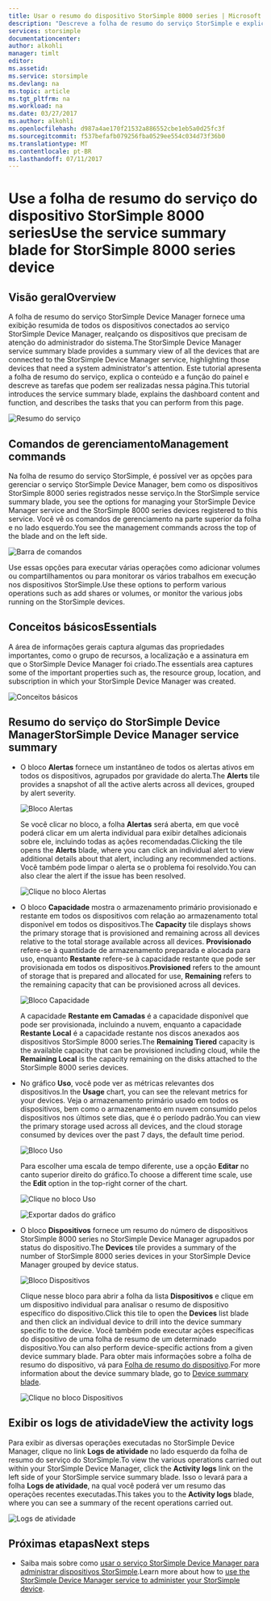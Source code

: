 ```yaml
---
title: Usar o resumo do dispositivo StorSimple 8000 series | Microsoft Docs
description: "Descreve a folha de resumo do serviço StorSimple e explica como usá-lo para monitorar a integridade da solução StorSimple."
services: storsimple
documentationcenter: 
author: alkohli
manager: timlt
editor: 
ms.assetid: 
ms.service: storsimple
ms.devlang: na
ms.topic: article
ms.tgt_pltfrm: na
ms.workload: na
ms.date: 03/27/2017
ms.author: alkohli
ms.openlocfilehash: d987a4ae170f21532a886552cbe1eb5a0d25fc3f
ms.sourcegitcommit: f537befafb079256fba0529ee554c034d73f36b0
ms.translationtype: MT
ms.contentlocale: pt-BR
ms.lasthandoff: 07/11/2017
---
```

# <a name="use-the-service-summary-blade-for-storsimple-8000-series-device"></a><span data-ttu-id="abfd6-103">Use a folha de resumo do serviço do dispositivo StorSimple 8000 series</span><span class="sxs-lookup"><span data-stu-id="abfd6-103">Use the service summary blade for StorSimple 8000 series device</span></span>

## <a name="overview"></a><span data-ttu-id="abfd6-104">Visão geral</span><span class="sxs-lookup"><span data-stu-id="abfd6-104">Overview</span></span>

<span data-ttu-id="abfd6-105">A folha de resumo do serviço StorSimple Device Manager fornece uma exibição resumida de todos os dispositivos conectados ao serviço StorSimple Device Manager, realçando os dispositivos que precisam de atenção do administrador do sistema.</span><span class="sxs-lookup"><span data-stu-id="abfd6-105">The StorSimple Device Manager service summary blade provides a summary view of all the devices that are connected to the StorSimple Device Manager service, highlighting those devices that need a system administrator's attention.</span></span> <span data-ttu-id="abfd6-106">Este tutorial apresenta a folha de resumo do serviço, explica o conteúdo e a função do painel e descreve as tarefas que podem ser realizadas nessa página.</span><span class="sxs-lookup"><span data-stu-id="abfd6-106">This tutorial introduces the service summary blade, explains the dashboard content and function, and describes the tasks that you can perform from this page.</span></span>

![Resumo do serviço](./media/storsimple-8000-service-dashboard/service-summary1.png)


## <a name="management-commands"></a><span data-ttu-id="abfd6-108">Comandos de gerenciamento</span><span class="sxs-lookup"><span data-stu-id="abfd6-108">Management commands</span></span>

<span data-ttu-id="abfd6-109">Na folha de resumo do serviço StorSimple, é possível ver as opções para gerenciar o serviço StorSimple Device Manager, bem como os dispositivos StorSimple 8000 series registrados nesse serviço.</span><span class="sxs-lookup"><span data-stu-id="abfd6-109">In the StorSimple service summary blade, you see the options for managing your StorSimple Device Manager service and the StorSimple 8000 series devices registered to this service.</span></span> <span data-ttu-id="abfd6-110">Você vê os comandos de gerenciamento na parte superior da folha e no lado esquerdo.</span><span class="sxs-lookup"><span data-stu-id="abfd6-110">You see the management commands across the top of the blade and on the left side.</span></span>

![Barra de comandos](./media/storsimple-8000-service-dashboard/service-summary2.png)

<span data-ttu-id="abfd6-112">Use essas opções para executar várias operações como adicionar volumes ou compartilhamentos ou para monitorar os vários trabalhos em execução nos dispositivos StorSimple.</span><span class="sxs-lookup"><span data-stu-id="abfd6-112">Use these options to perform various operations such as add shares or volumes, or monitor the various jobs running on the StorSimple devices.</span></span>


## <a name="essentials"></a><span data-ttu-id="abfd6-113">Conceitos básicos</span><span class="sxs-lookup"><span data-stu-id="abfd6-113">Essentials</span></span>

<span data-ttu-id="abfd6-114">A área de informações gerais captura algumas das propriedades importantes, como o grupo de recursos, a localização e a assinatura em que o StorSimple Device Manager foi criado.</span><span class="sxs-lookup"><span data-stu-id="abfd6-114">The essentials area captures some of the important properties such as, the resource group, location, and subscription in which your StorSimple Device Manager was created.</span></span>

![Conceitos básicos](./media/storsimple-8000-service-dashboard/service-summary3.png)

## <a name="storsimple-device-manager-service-summary"></a><span data-ttu-id="abfd6-116">Resumo do serviço do StorSimple Device Manager</span><span class="sxs-lookup"><span data-stu-id="abfd6-116">StorSimple Device Manager service summary</span></span>

* <span data-ttu-id="abfd6-117">O bloco **Alertas** fornece um instantâneo de todos os alertas ativos em todos os dispositivos, agrupados por gravidade do alerta.</span><span class="sxs-lookup"><span data-stu-id="abfd6-117">The **Alerts** tile provides a snapshot of all the active alerts across all devices, grouped by alert severity.</span></span>

    ![Bloco Alertas](./media/storsimple-8000-service-dashboard/service-summary4.png)

    <span data-ttu-id="abfd6-119">Se você clicar no bloco, a folha **Alertas** será aberta, em que você poderá clicar em um alerta individual para exibir detalhes adicionais sobre ele, incluindo todas as ações recomendadas.</span><span class="sxs-lookup"><span data-stu-id="abfd6-119">Clicking the tile opens the **Alerts** blade, where you can click an individual alert to view additional details about that alert, including any recommended actions.</span></span> <span data-ttu-id="abfd6-120">Você também pode limpar o alerta se o problema foi resolvido.</span><span class="sxs-lookup"><span data-stu-id="abfd6-120">You can also clear the alert if the issue has been resolved.</span></span>

    ![Clique no bloco Alertas](./media/storsimple-8000-service-dashboard/service-summary8.png)

* <span data-ttu-id="abfd6-122">O bloco **Capacidade** mostra o armazenamento primário provisionado e restante em todos os dispositivos com relação ao armazenamento total disponível em todos os dispositivos.</span><span class="sxs-lookup"><span data-stu-id="abfd6-122">The **Capacity** tile displays shows the primary storage that is provisioned and remaining across all devices relative to the total storage available across all devices.</span></span> <span data-ttu-id="abfd6-123">**Provisionado** refere-se à quantidade de armazenamento preparada e alocada para uso, enquanto **Restante** refere-se à capacidade restante que pode ser provisionada em todos os dispositivos.</span><span class="sxs-lookup"><span data-stu-id="abfd6-123">**Provisioned** refers to the amount of storage that is prepared and allocated for use, **Remaining** refers to the remaining capacity that can be provisioned across all devices.</span></span>

    ![Bloco Capacidade](./media/storsimple-8000-service-dashboard/service-summary6.png)

    <span data-ttu-id="abfd6-125">A capacidade **Restante em Camadas** é a capacidade disponível que pode ser provisionada, incluindo a nuvem, enquanto a capacidade **Restante Local** é a capacidade restante nos discos anexados aos dispositivos StorSimple 8000 series.</span><span class="sxs-lookup"><span data-stu-id="abfd6-125">The **Remaining Tiered** capacity is the available capacity that can be provisioned including cloud, while the **Remaining Local** is the capacity remaining on the disks attached to the StorSimple 8000 series devices.</span></span>


* <span data-ttu-id="abfd6-126">No gráfico **Uso**, você pode ver as métricas relevantes dos dispositivos.</span><span class="sxs-lookup"><span data-stu-id="abfd6-126">In the **Usage** chart, you can see the relevant metrics for your devices.</span></span> <span data-ttu-id="abfd6-127">Veja o armazenamento primário usado em todos os dispositivos, bem como o armazenamento em nuvem consumido pelos dispositivos nos últimos sete dias, que é o período padrão.</span><span class="sxs-lookup"><span data-stu-id="abfd6-127">You can view the primary storage used across all devices, and the cloud storage consumed by devices over the past 7 days, the default time period.</span></span> 

    ![Bloco Uso](./media/storsimple-8000-service-dashboard/service-summary7.png) 

    <span data-ttu-id="abfd6-129">Para escolher uma escala de tempo diferente, use a opção **Editar** no canto superior direito do gráfico.</span><span class="sxs-lookup"><span data-stu-id="abfd6-129">To choose a different time scale, use the **Edit** option in the top-right corner of the chart.</span></span>

     ![Clique no bloco Uso](./media/storsimple-8000-service-dashboard/service-summary10.png)

     ![Exportar dados do gráfico](./media/storsimple-8000-service-dashboard/service-summary11.png)

* <span data-ttu-id="abfd6-132">O bloco **Dispositivos** fornece um resumo do número de dispositivos StorSimple 8000 series no StorSimple Device Manager agrupados por status do dispositivo.</span><span class="sxs-lookup"><span data-stu-id="abfd6-132">The **Devices** tile provides a summary of the number of StorSimple 8000 series devices in your StorSimple Device Manager grouped by device status.</span></span> 

    ![Bloco Dispositivos](./media/storsimple-8000-service-dashboard/service-summary5.png)

    <span data-ttu-id="abfd6-134">Clique nesse bloco para abrir a folha da lista **Dispositivos** e clique em um dispositivo individual para analisar o resumo de dispositivo específico do dispositivo.</span><span class="sxs-lookup"><span data-stu-id="abfd6-134">Click this tile to open the **Devices** list blade and then click an individual device to drill into the device summary specific to the device.</span></span> <span data-ttu-id="abfd6-135">Você também pode executar ações específicas do dispositivo de uma folha de resumo de um determinado dispositivo.</span><span class="sxs-lookup"><span data-stu-id="abfd6-135">You can also perform device-specific actions from a given device summary blade.</span></span> <span data-ttu-id="abfd6-136">Para obter mais informações sobre a folha de resumo do dispositivo, vá para [Folha de resumo do dispositivo](storsimple-8000-device-dashboard.md).</span><span class="sxs-lookup"><span data-stu-id="abfd6-136">For more information about the device summary blade, go to [Device summary blade](storsimple-8000-device-dashboard.md).</span></span>

    ![Clique no bloco Dispositivos](./media/storsimple-8000-service-dashboard/service-summary9.png)

## <a name="view-the-activity-logs"></a><span data-ttu-id="abfd6-138">Exibir os logs de atividade</span><span class="sxs-lookup"><span data-stu-id="abfd6-138">View the activity logs</span></span>

<span data-ttu-id="abfd6-139">Para exibir as diversas operações executadas no StorSimple Device Manager, clique no link **Logs de atividade** no lado esquerdo da folha de resumo do serviço do StorSimple.</span><span class="sxs-lookup"><span data-stu-id="abfd6-139">To view the various operations carried out within your StorSimple Device Manager, click the **Activity logs** link on the left side of your StorSimple service summary blade.</span></span> <span data-ttu-id="abfd6-140">Isso o levará para a folha **Logs de atividade**, na qual você poderá ver um resumo das operações recentes executadas.</span><span class="sxs-lookup"><span data-stu-id="abfd6-140">This takes you to the **Activity logs** blade, where you can see a summary of the recent operations carried out.</span></span>

![Logs de atividade](./media/storsimple-8000-service-dashboard/activity-logs1.png)
## <a name="next-steps"></a><span data-ttu-id="abfd6-142">Próximas etapas</span><span class="sxs-lookup"><span data-stu-id="abfd6-142">Next steps</span></span>

* <span data-ttu-id="abfd6-143">Saiba mais sobre como [usar o serviço StorSimple Device Manager para administrar dispositivos StorSimple](storsimple-8000-manager-service-administration.md).</span><span class="sxs-lookup"><span data-stu-id="abfd6-143">Learn more about how to [use the StorSimple Device Manager service to administer your StorSimple device](storsimple-8000-manager-service-administration.md).</span></span>

